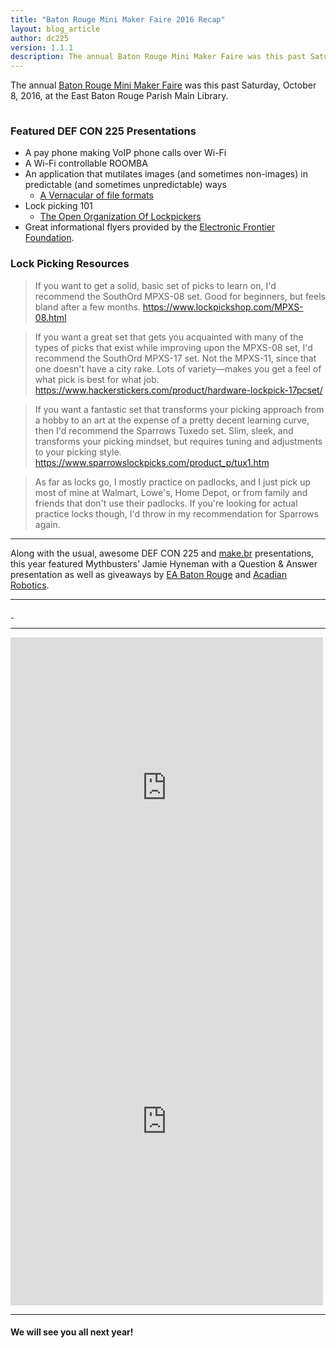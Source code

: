 ```yaml
---
title: "Baton Rouge Mini Maker Faire 2016 Recap"
layout: blog_article
author: dc225
version: 1.1.1
description: The annual Baton Rouge Mini Maker Faire was this past Saturday, October 8, 2016, at the East Baton Rouge Parish Main Library.
---
```


The annual [Baton Rouge Mini Maker Faire](https://www.makerfairebatonrouge.com) was this past Saturday, October 8, 2016, at the East Baton Rouge Parish Main Library.

<a href="https://s3-us-west-2.amazonaws.com/63306e6675736564/uplds/baton-rouge-mini-maker-faire-2016/table.jpg">
<img src="data:image/gif;base64,R0lGODlhAQABAIAAAAAAAP///yH5BAEAAAAALAAAAAABAAEAAAIBRAA7" data-original="https://s3-us-west-2.amazonaws.com/63306e6675736564/uplds/baton-rouge-mini-maker-faire-2016/table.jpg" class="lazy img-thumbnail" border="0" />
</a>

### Featured DEF CON 225 Presentations
  - A pay phone making VoIP phone calls over Wi-Fi
  - A Wi-Fi controllable ROOMBA
  - An application that mutilates images (and sometimes non-images) in predictable (and sometimes unpredictable) ways
    - [A Vernacular of file formats](https://dl.dropboxusercontent.com/u/9054743/hifi%20Rosa%20Menkman%20-%20A%20Vernacular%20of%20File%20Formats.pdf)
  - Lock picking 101
    - [The Open Organization Of Lockpickers](https://toool.us/)
  - Great informational flyers provided by the [Electronic Frontier Foundation](https://www.eff.org).

### Lock Picking Resources
> If you want to get a solid, basic set of picks to learn on, I'd recommend the SouthOrd MPXS-08 set. Good for beginners, but feels bland after a few months.
> <https://www.lockpickshop.com/MPXS-08.html>

> If you want a great set that gets you acquainted with many of the types of picks that exist while improving upon the MPXS-08 set, I'd recommend the SouthOrd MPXS-17 set. Not the MPXS-11, since that one doesn't have a city rake. Lots of variety—makes you get a feel of what pick is best for what job.
> <https://www.hackerstickers.com/product/hardware-lockpick-17pcset/>

> If you want a fantastic set that transforms your picking approach from a hobby to an art at the expense of a pretty decent learning curve, then I'd recommend the Sparrows Tuxedo set. Slim, sleek, and transforms your picking mindset, but requires tuning and adjustments to your picking style.
> <https://www.sparrowslockpicks.com/product_p/tux1.htm>


> As far as locks go, I mostly practice on padlocks, and I just pick up most of mine at Walmart, Lowe's, Home Depot, or from family and friends that don't use their padlocks. If you're looking for actual practice locks though, I'd throw in my recommendation for Sparrows again.

---

Along with the usual, awesome DEF CON 225 and [make.br](http://makebr.com/) presentations, this year featured Mythbusters’ Jamie Hyneman with a Question & Answer presentation as well as giveaways by [EA Baton Rouge](https://www.facebook.com/EABatonRouge/) and [Acadian Robotics](https://www.facebook.com/AcadianRobotics/).

---

<a href="https://s3-us-west-2.amazonaws.com/63306e6675736564/uplds/baton-rouge-mini-maker-faire-2016/sign.jpg">
<img src="data:image/gif;base64,R0lGODlhAQABAIAAAAAAAP///yH5BAEAAAAALAAAAAABAAEAAAIBRAA7" data-original="https://s3-us-west-2.amazonaws.com/63306e6675736564/uplds/baton-rouge-mini-maker-faire-2016/sign.jpg" class="lazy img-thumbnail" border="0" />
</a>

<a href="https://s3-us-west-2.amazonaws.com/63306e6675736564/uplds/baton-rouge-mini-maker-faire-2016/general-rascality.jpg">
<img src="data:image/gif;base64,R0lGODlhAQABAIAAAAAAAP///yH5BAEAAAAALAAAAAABAAEAAAIBRAA7" data-original="https://s3-us-west-2.amazonaws.com/63306e6675736564/uplds/baton-rouge-mini-maker-faire-2016/general-rascality.jpg" class="lazy img-thumbnail" border="0" />
</a>

---

<iframe src="https://www.facebook.com/plugins/post.php?href=https%3A%2F%2Fwww.facebook.com%2FBRMakerFaire%2Fphotos%2Fa.1780791865502819.1073741831.1485467815035227%2F1780797052168967%2F%3Ftype%3D3&width=500" width="500" height="481" style="border:none;overflow:hidden" scrolling="no" frameborder="0" allowTransparency="true"></iframe>

<iframe src="https://www.facebook.com/plugins/post.php?href=https%3A%2F%2Fwww.facebook.com%2FBRMakerFaire%2Fphotos%2Fa.1780791865502819.1073741831.1485467815035227%2F1780797038835635%2F%3Ftype%3D3&width=500" width="500" height="588" style="border:none;overflow:hidden" scrolling="no" frameborder="0" allowTransparency="true"></iframe>

---

#### We will see you all next year!
